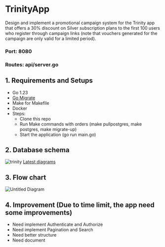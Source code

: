 # TrinityApp
Design and implement a promotional campaign system for the Trinity app that offers a 30% discount on Silver subscription plans to the first 100 users who register through campaign links (note that vouchers generated for the campaign are only valid for a limited period).
### Port: 8080
### Routes: api/server.go
## 1. Requirements and Setups
- Go 1.23
- [Go Migrate](https://github.com/golang-migrate/migrate/tree/master/cmd/migrate)
- Make for Makefile
- Docker
- Steps:
  - Clone this repo
  - Run Make commands with orders (make pullpostgres, make postgres, make migrate-up)
  - Start the application (go run main.go)

## 2. Database schema
![trinity](https://github.com/user-attachments/assets/c3dc3aed-3353-4693-ac74-f71c32ca243d)
[Latest diagrams](https://dbdiagram.io/d/trinity-672ecfede9daa85acad8ad46)

## 3. Flow chart
![Untitled Diagram](https://github.com/user-attachments/assets/c23f8d8c-4a1e-4c27-99ee-07b0d4a05fbe)

## 4. Improvement (Due to time limit, the app need some improvements)
- Need implement Authenticate and Authorize
- Need implement Pagination and Search
- Need better structure
- Need document
